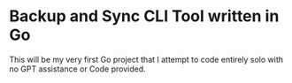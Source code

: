 # Backup and Sync CLI Tool written in Go

This will be my very first Go project that I attempt to code entirely solo with no GPT assistance or Code provided.
